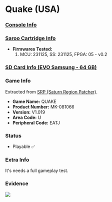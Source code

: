 # Quake (USA)

### [Console Info](../../../../../Info/Consoles/VA13/README.md)

### [Saroo Cartridge Info](../../../../../Info/Cartridges/RetroGameParadiseStore/1.32F/README.md)

- <b>Firmwares Tested:</b>
  1. MCU: 231125, SS: 231125, FPGA: 05 - v0.2

### [SD Card Info (EVO Samsung - 64 GB)](../../../../../Info/SdCards/Samsung/64GB/fat32/README.md)

### Game Info

Extracted from [SRP (Saturn Region Patcher)](https://segaxtreme.net/resources/saturn-region-patcher.81/download).

- <b>Game Name:</b> QUAKE
- <b>Product Number:</b> MK-081066
- <b>Version:</b> V1.019
- <b>Area Code:</b> U
- <b>Peripheral Code:</b> EATJ

### Status

- Playable :white_check_mark:

### Extra Info

It's needs a full gameplay test.

### Evidence

[![](https://img.youtube.com/vi/Erz_AG1IB48/0.jpg)](https://www.youtube.com/watch?v=Erz_AG1IB48)
